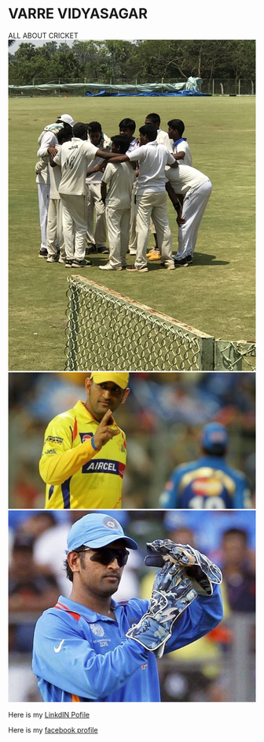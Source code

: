 # VARRE VIDYASAGAR
ALL ABOUT CRICKET
![Cricket photo](cricket.JPG)
![MAHI](captainmsd.JPG)
![msd](MAHI.jpg)







Here is my [LinkdIN Pofile](https://www.linkedin.com/in/varre-vidya-sagar-170b3511b/)

Here is my [facebook profile](https://www.facebook.com/vidyasagarchinnu143/)